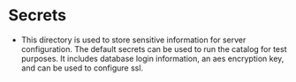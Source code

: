 # Secrets

- This directory is used to store sensitive information for server configuration. The default secrets can be used to run the catalog for test purposes. It includes database login information, an aes encryption key, and can be used to configure ssl. 